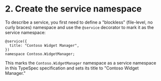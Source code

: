# 2. Create the service namespace

To describe a service, you first need to define a "blockless" (file-level, no curly braces) namespace and use the `@service` decorator to mark it as the service namespace:

```typespec
@service({
  title: "Contoso Widget Manager",
})
namespace Contoso.WidgetManager;
```

This marks the `Contoso.WidgetManager` namespace as a service namespace in this TypeSpec specification and sets its title to "Contoso Widget Manager."
